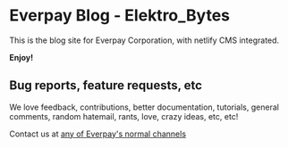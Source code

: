 # Everpay Blog - Elektro_Bytes

This is the blog site for Everpay Corporation, with netlify CMS integrated.


**Enjoy!**

## Bug reports, feature requests, etc

We love feedback, contributions, better documentation, tutorials, general comments,
random hatemail, rants, love, crazy ideas, etc, etc!

Contact us at [any of Everpay's normal channels](https://www.everpayinc.com/contact)
